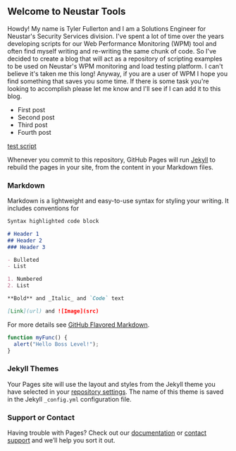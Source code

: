 ## **Welcome to Neustar Tools**

Howdy!  My name is Tyler Fullerton and I am a Solutions Engineer for Neustar's Security Services division.  I've spent a lot of time over the years developing scripts for our Web Performance Monitoring (WPM) tool and often find myself writing and re-writing the same chunk of code.  So I've decided to create a blog that will act as a repository of scripting examples to be used on Neustar's WPM monitoring and load testing platform.  I can't believe it's taken me this long!  Anyway, if you are a user of WPM I hope you find something that saves you some time.  If there is some task you're looking to accomplish please let me know and I'll see if I can add it to this blog.

- First post
- Second post
- Third post
- Fourth post

[test script](scripts/test_script.js)

Whenever you commit to this repository, GitHub Pages will run [Jekyll](https://jekyllrb.com/) to rebuild the pages in your site, from the content in your Markdown files.

### Markdown

Markdown is a lightweight and easy-to-use syntax for styling your writing. It includes conventions for

```markdown
Syntax highlighted code block

# Header 1
## Header 2
### Header 3

- Bulleted
- List

1. Numbered
2. List

**Bold** and _Italic_ and `Code` text

[Link](url) and ![Image](src)
```

For more details see [GitHub Flavored Markdown](https://guides.github.com/features/mastering-markdown/).

```javascript
function myFunc() {
  alert("Hello Boss Level!");
}
```

### Jekyll Themes

Your Pages site will use the layout and styles from the Jekyll theme you have selected in your [repository settings](https://github.com/tfullert/tfullert.github.io/settings). The name of this theme is saved in the Jekyll `_config.yml` configuration file.

### Support or Contact

Having trouble with Pages? Check out our [documentation](https://help.github.com/categories/github-pages-basics/) or [contact support](https://github.com/contact) and we’ll help you sort it out.
